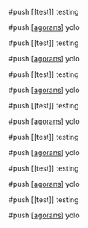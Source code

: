 #push [[test]] testing

#push [[agorans]] yolo

#push [[test]] testing

#push [[agorans]] yolo

#push [[test]] testing

#push [[agorans]] yolo

#push [[test]] testing

#push [[agorans]] yolo

#push [[test]] testing

#push [[agorans]] yolo

#push [[test]] testing

#push [[agorans]] yolo

#push [[test]] testing

#push [[agorans]] yolo

[//begin]: # "Autogenerated link references for markdown compatibility"
[agorans]: agorans.md "agorans"
[agorans]: agorans.md "agorans"
[agorans]: agorans.md "agorans"
[agorans]: agorans.md "agorans"
[agorans]: agorans.md "agorans"
[agorans]: agorans.md "agorans"
[agorans]: agorans.md "agorans"
[//end]: # "Autogenerated link references"